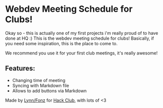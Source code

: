 # Webdev Meeting Schedule for Clubs!

Okay so - this is actually one of my first projects i'm really proud of to have done at HQ :)
This is the webdev meeting schedule for clubs! Basically, if you need some inspiration, this is the place to come to.

We recommend you use it for your first club meetings, it's really awesome!

## Features:
- Changing time of meeting
- Syncing with Markdown file
- Allows to add buttons via Markdown

Made by [Lynn/Fonz](https://lynn.pt) for [Hack Club](https://hackclub.com), with lots of <3
